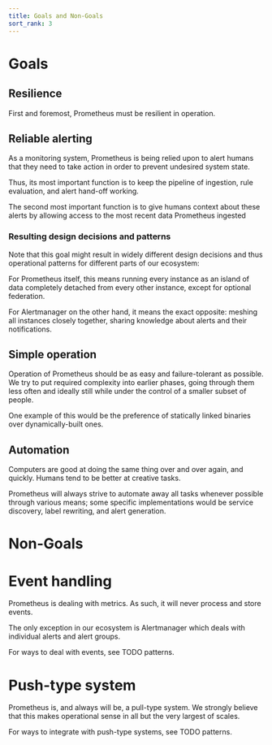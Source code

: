 ```yaml
---
title: Goals and Non-Goals
sort_rank: 3
---
```


# Goals

## Resilience

First and foremost, Prometheus must be resilient in operation.


## Reliable alerting

As a monitoring system, Prometheus is being relied upon to alert humans that
they need to take action in order to prevent undesired system state.

Thus, its most important function is to keep the pipeline of ingestion, rule
evaluation, and alert hand-off working.

The second most important function is to give humans context about these alerts
by allowing access to the most recent data Prometheus ingested

### Resulting design decisions and patterns

Note that this goal might result in widely different design decisions and thus
operational patterns for different parts of our ecosystem:

For Prometheus itself, this means running every instance as an island of data
completely detached from every other instance, except for optional federation.

For Alertmanager on the other hand, it means the exact opposite: meshing all
instances closely together, sharing knowledge about alerts and their
notifications.

## Simple operation

Operation of Prometheus should be as easy and failure-tolerant as possible. We
try to put required complexity into earlier phases, going through them less
often and ideally still while under the control of a smaller subset of people.

One example of this would be the preference of statically linked binaries over
dynamically-built ones.

## Automation

Computers are good at doing the same thing over and over again, and quickly.
Humans tend to be better at creative tasks.

Prometheus will always strive to automate away all tasks whenever possible
through various means; some specific implementations would be service discovery,
label rewriting, and alert generation.


# Non-Goals

# Event handling

Prometheus is dealing with metrics. As such, it will never process and store
events.

The only exception in our ecosystem is Alertmanager which deals with individual
alerts and alert groups.

For ways to deal with events, see TODO patterns.

# Push-type system

Prometheus is, and always will be, a pull-type system. We strongly believe that
this makes operational sense in all but the very largest of scales.

For ways to integrate with push-type systems, see TODO patterns.
